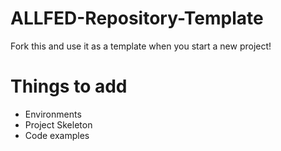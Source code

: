# ALLFED-Repository-Template
Fork this and use it as a template when you start a new project!

# Things to add
* Environments
* Project Skeleton
* Code examples
